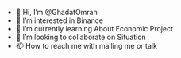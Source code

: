 - 👋 Hi, I’m @GhadatOmran
- 👀 I’m interested in Binance
- 🌱 I’m currently learning About Economic Project
- 💞️ I’m looking to collaborate on Situation
- 📫 How to reach me with mailing me or talk                                                                          

<!---
GhadatOmran/GhadatOmran is a ✨ special ✨ repository because its `README.md` (this file) appears on your GitHub profile.
You can click the Preview link to take a look at your changes.
--->
